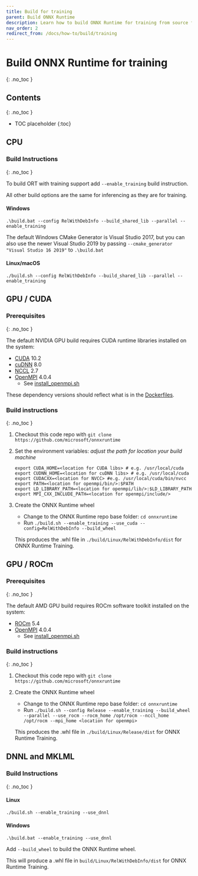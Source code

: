 ```yaml
---
title: Build for training
parent: Build ONNX Runtime
description: Learn how to build ONNX Runtime for training from source for different hardware targets
nav_order: 2
redirect_from: /docs/how-to/build/training
---
```


# Build ONNX Runtime for training
{: .no_toc }

## Contents
{: .no_toc }

* TOC placeholder
{:toc}

## CPU

### Build Instructions
{: .no_toc }

To build ORT with training support add `--enable_training` build instruction.

All other build options are the same for inferencing as they are for training.

#### Windows

```
.\build.bat --config RelWithDebInfo --build_shared_lib --parallel --enable_training
```

The default Windows CMake Generator is Visual Studio 2017, but you can also use the newer Visual Studio 2019 by passing
`--cmake_generator "Visual Studio 16 2019"` to `.\build.bat`


#### Linux/macOS

```
./build.sh --config RelWithDebInfo --build_shared_lib --parallel --enable_training
```

## GPU / CUDA
### Prerequisites
{: .no_toc }

The default NVIDIA GPU build requires CUDA runtime libraries installed on the system:

* [CUDA](https://developer.nvidia.com/cuda-toolkit) 10.2
* [cuDNN](https://developer.nvidia.com/cudnn) 8.0
* [NCCL](https://developer.nvidia.com/nccl) 2.7
* [OpenMPI](https://www.open-mpi.org/) 4.0.4
  * See [install_openmpi.sh](https://github.com/microsoft/onnxruntime/blob/main/tools/ci_build/github/linux/docker/scripts/install_openmpi.sh)

These dependency versions should reflect what is in the [Dockerfiles](https://github.com/pytorch/ort/tree/main/docker).

### Build instructions
{: .no_toc }

1. Checkout this code repo with `git clone https://github.com/microsoft/onnxruntime`

2. Set the environment variables: *adjust the path for location your build machine*
    ```
    export CUDA_HOME=<location for CUDA libs> # e.g. /usr/local/cuda
    export CUDNN_HOME=<location for cuDNN libs> # e.g. /usr/local/cuda
    export CUDACXX=<location for NVCC> #e.g. /usr/local/cuda/bin/nvcc
    export PATH=<location for openmpi/bin/>:$PATH
    export LD_LIBRARY_PATH=<location for openmpi/lib/>:$LD_LIBRARY_PATH
    export MPI_CXX_INCLUDE_PATH=<location for openmpi/include/>
    ```

3. Create the ONNX Runtime wheel

   * Change to the ONNX Runtime repo base folder: `cd onnxruntime`
   * Run `./build.sh --enable_training --use_cuda --config=RelWithDebInfo --build_wheel`

    This produces the .whl file in `./build/Linux/RelWithDebInfo/dist` for ONNX Runtime Training.

## GPU / ROCm
### Prerequisites
{: .no_toc }

The default AMD GPU build requires ROCm software toolkit installed on the system:

* [ROCm](https://docs.amd.com/bundle/ROCm-Installation-Guide-v5.4/page/How_to_Install_ROCm.html#_How_to_Install) 5.4
* [OpenMPI](https://www.open-mpi.org/) 4.0.4
  * See [install_openmpi.sh](https://github.com/microsoft/onnxruntime/blob/main/tools/ci_build/github/linux/docker/scripts/install_openmpi.sh)

### Build instructions
{: .no_toc }

1. Checkout this code repo with `git clone https://github.com/microsoft/onnxruntime`

2. Create the ONNX Runtime wheel

   * Change to the ONNX Runtime repo base folder: `cd onnxruntime`
   * Run `./build.sh --config Release --enable_training --build_wheel --parallel --use_rocm --rocm_home /opt/rocm --nccl_home /opt/rocm --mpi_home <location for openmpi>`

    This produces the .whl file in `./build/Linux/Release/dist` for ONNX Runtime Training.

## DNNL and MKLML

### Build Instructions
{: .no_toc }
#### Linux

`./build.sh --enable_training --use_dnnl`

#### Windows

`.\build.bat --enable_training --use_dnnl`

Add `--build_wheel` to build the ONNX Runtime wheel.

This will produce a .whl file in `build/Linux/RelWithDebInfo/dist` for ONNX Runtime Training.
